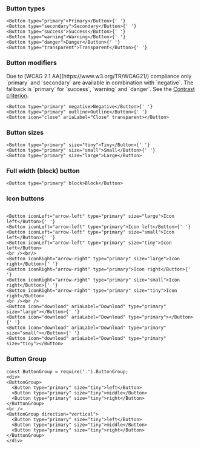 ### Button types

```
<Button type="primary">Primary</Button>{' '}
<Button type="secondary">Secondary</Button>{' '}
<Button type="success">Success</Button>{' '}
<Button type="warning">Warning</Button>{' '}
<Button type="danger">Danger</Button>{' '}
<Button type="transparent">Transparent</Button>{' '}
```

### Button modifiers

<div class="m-alert d-alert m-alert--wcag u-margin-bottom">
    <p>Due to [WCAG 2.1 AA](https://www.w3.org/TR/WCAG21/) compliance only `primary` and `secondary` are available in combination with `negative`.
      The fallback is `primary` for `success`, `warning` and `danger`. See the <a href="https://www.w3.org/TR/WCAG21/#contrast-minimum" title="Web Content Accessibility Guidelines (WCAG) 2.1 Success Criterion 1.4.3 Contrast (Minimum)" class="has-icon-right" target="_blank">Contrast criterion<span class="fa fa-external-link"></span></a>.</p>
</div>

```
<Button type="primary" negative>Negative</Button>{' '}
<Button type="primary" outline>Outline</Button>{' '}
<Button icon="close" ariaLabel="Close" transparent></Button>
```

### Button sizes

```
<Button type="primary" size="tiny">Tiny</Button>{' '}
<Button type="primary" size="small">Small</Button>{' '}
<Button type="primary" size="large">Large</Button>
```

### Full width (block) button

```
<Button type="primary" block>Block</Button>
```

### Icon buttons

```

<Button iconLeft="arrow-left" type="primary" size="large">Icon left</Button>{' '}
<Button iconLeft="arrow-left" type="primary">Icon left</Button>{' '}
<Button iconLeft="arrow-left" type="primary" size="small">Icon left</Button>{' '}
<Button iconLeft="arrow-left" type="primary" size="tiny">Icon left</Button>
<br /><br/>
<Button iconRight="arrow-right" type="primary" size="large">Icon right</Button>{' '}
<Button iconRight="arrow-right" type="primary">Icon right</Button>{' '}
<Button iconRight="arrow-right" type="primary" size="small">Icon right</Button>{' '}
<Button iconRight="arrow-right" type="primary" size="tiny">Icon right</Button>
<br /><br />
<Button icon="download" ariaLabel="Download" type="primary" size="large"></Button>{' '}
<Button icon="download" ariaLabel="Download" type="primary"></Button>{' '}
<Button icon="download" ariaLabel="Download" type="primary" size="small"></Button>{' '}
<Button icon="download" ariaLabel="Download" type="primary" size="tiny"></Button>
```

### Button Group

```
const ButtonGroup = require('.').ButtonGroup;
<div>
<ButtonGroup>
  <Button type="primary" size="tiny">left</Button>
  <Button type="primary" size="tiny">middle</Button>
  <Button type="primary" size="tiny">right</Button>
</ButtonGroup>
<br />
<ButtonGroup direction="vertical">
  <Button type="primary" size="tiny">left</Button>
  <Button type="primary" size="tiny">middle</Button>
  <Button type="primary" size="tiny">right</Button>
</ButtonGroup>
</div>
```
